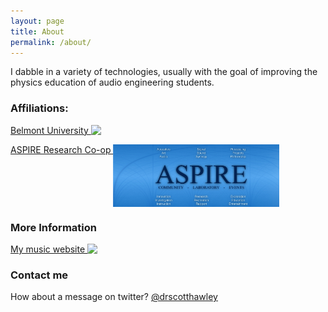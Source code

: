 ```yaml
---
layout: page
title: About
permalink: /about/
---
```


I dabble in a variety of technologies, usually with the goal of improving the physics education of audio engineering students.

### Affiliations:

<a href="http://www.belmont.edu">Belmont University <img src="http://i.imgur.com/5OKrXVYs.png" height="100" align="top" style="vertical-align: top;"></a>

<a href="http://aspirecoop.github.io">ASPIRE Research Co-op <img src="https://github.com/aspirecoop/aspirecoop.github.io/blob/master/images/aspire_logo_lines.png?raw=true" height="100" align="top"></a>

### More Information

<a href="http://www.scotthawley.com">My music website
<img src="https://pbs.twimg.com/profile_images/829065329892405248/qBHq198d_400x400.jpg" height="100" align="top"></a>

### Contact me
How about a message on twitter?  [@drscotthawley](http://www.twitter.com/drscotthawley)

